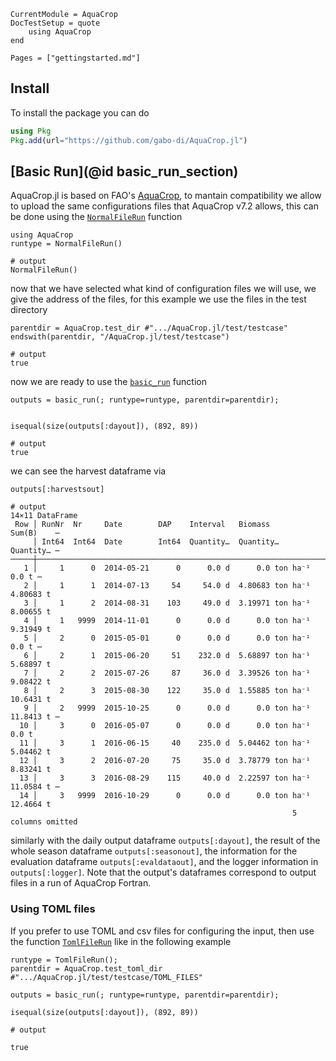 ```@meta
CurrentModule = AquaCrop
DocTestSetup = quote
    using AquaCrop
end
```

```@contents
Pages = ["gettingstarted.md"]
```

## Install

To install the package you can do

```julia
using Pkg
Pkg.add(url="https://github.com/gabo-di/AquaCrop.jl")
```

## [Basic Run](@id basic_run_section)

AquaCrop.jl is based on FAO's [AquaCrop](https://github.com/KUL-RSDA/AquaCrop/), to mantain
compatibility we allow to upload the same configurations files that AquaCrop v7.2 allows, 
this can be done using the [`NormalFileRun`](@ref) function

```jldoctest basic_run_example; output = false
using AquaCrop
runtype = NormalFileRun()

# output
NormalFileRun()
```

now that we have selected what kind of configuration files we will use, we give the address of
the files, for this example we use the files in the test directory

```jldoctest basic_run_example; output = false
parentdir = AquaCrop.test_dir #".../AquaCrop.jl/test/testcase"
endswith(parentdir, "/AquaCrop.jl/test/testcase")

# output
true
```

now we are ready to use the [`basic_run`](@ref) function

```jldoctest basic_run_example
outputs = basic_run(; runtype=runtype, parentdir=parentdir);


isequal(size(outputs[:dayout]), (892, 89))

# output
true
```

we can see the harvest dataframe via


```jldoctest basic_run_example
outputs[:harvestsout]

# output
14×11 DataFrame
 Row │ RunNr  Nr     Date        DAP    Interval   Biomass           Sum(B)    ⋯
     │ Int64  Int64  Date        Int64  Quantity…  Quantity…         Quantity… ⋯
─────┼──────────────────────────────────────────────────────────────────────────
   1 │     1      0  2014-05-21      0      0.0 d      0.0 ton ha⁻¹      0.0 t ⋯
   2 │     1      1  2014-07-13     54     54.0 d  4.80683 ton ha⁻¹  4.80683 t
   3 │     1      2  2014-08-31    103     49.0 d  3.19971 ton ha⁻¹  8.00655 t
   4 │     1   9999  2014-11-01      0      0.0 d      0.0 ton ha⁻¹  9.31949 t
   5 │     2      0  2015-05-01      0      0.0 d      0.0 ton ha⁻¹      0.0 t ⋯
   6 │     2      1  2015-06-20     51    232.0 d  5.68897 ton ha⁻¹  5.68897 t
   7 │     2      2  2015-07-26     87     36.0 d  3.39526 ton ha⁻¹  9.08422 t
   8 │     2      3  2015-08-30    122     35.0 d  1.55885 ton ha⁻¹  10.6431 t
   9 │     2   9999  2015-10-25      0      0.0 d      0.0 ton ha⁻¹  11.8413 t ⋯
  10 │     3      0  2016-05-07      0      0.0 d      0.0 ton ha⁻¹      0.0 t
  11 │     3      1  2016-06-15     40    235.0 d  5.04462 ton ha⁻¹  5.04462 t
  12 │     3      2  2016-07-20     75     35.0 d  3.78779 ton ha⁻¹  8.83241 t
  13 │     3      3  2016-08-29    115     40.0 d  2.22597 ton ha⁻¹  11.0584 t ⋯
  14 │     3   9999  2016-10-29      0      0.0 d      0.0 ton ha⁻¹  12.4664 t
                                                               5 columns omitted
```

similarly with the daily output dataframe `outputs[:dayout]`,
the result of the whole season dataframe `outputs[:seasonout]`,
the information for the evaluation dataframe `outputs[:evaldataout]`,
and the logger information in `outputs[:logger]`.
Note that the output's dataframes correspond to output files in
a run of AquaCrop Fortran.

### Using TOML files

If you prefer to use TOML and csv files for configuring the input, then 
use the function [`TomlFileRun`](@ref) like in the following example
```jldoctest 
runtype = TomlFileRun();
parentdir = AquaCrop.test_toml_dir  #".../AquaCrop.jl/test/testcase/TOML_FILES"

outputs = basic_run(; runtype=runtype, parentdir=parentdir);

isequal(size(outputs[:dayout]), (892, 89))

# output

true
```

